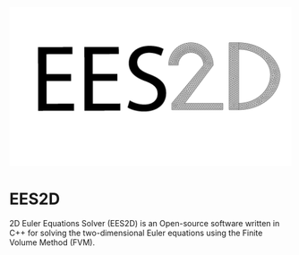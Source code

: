 ![Logo](docs/ees2d.png?raw=true "EES2D logo")
# EES2D
2D Euler Equations Solver (EES2D) is an Open-source software written in C++ for solving the two-dimensional Euler equations using the Finite Volume Method (FVM).

